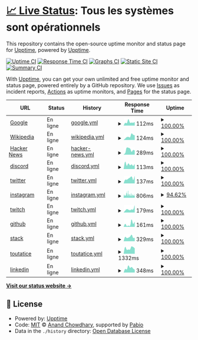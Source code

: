 # [📈 Live Status](https://upptime.github.io/upptime): <!--live status--> **Tous les systèmes sont opérationnels**

This repository contains the open-source uptime monitor and status page for [Upptime](https://upptime.js.org), powered by [Upptime](https://github.com/upptime/upptime).

[![Uptime CI](https://github.com/alphaleadership/status/workflows/Uptime%20CI/badge.svg)](https://github.com/alphaleadership/status/actions?query=workflow%3A%22Uptime+CI%22)
[![Response Time CI](https://github.com/alphaleadership/status/workflows/Response%20Time%20CI/badge.svg)](https://github.com/alphaleadership/status/actions?query=workflow%3A%22Response+Time+CI%22)
[![Graphs CI](https://github.com/alphaleadership/status/workflows/Graphs%20CI/badge.svg)](https://github.com/alphaleadership/status/actions?query=workflow%3A%22Graphs+CI%22)
[![Static Site CI](https://github.com/alphaleadership/status/workflows/Static%20Site%20CI/badge.svg)](https://github.com/alphaleadership/status/actions?query=workflow%3A%22Static+Site+CI%22)
[![Summary CI](https://github.com/alphaleadership/status/workflows/Summary%20CI/badge.svg)](https://github.com/alphaleadership/status/actions?query=workflow%3A%22Summary+CI%22)

With [Upptime](https://upptime.js.org), you can get your own unlimited and free uptime monitor and status page, powered entirely by a GitHub repository. We use [Issues](https://github.com/upptime/upptime/issues) as incident reports, [Actions](https://github.com/alphaleadership/status/actions) as uptime monitors, and [Pages](https://upptime.github.io/upptime) for the status page.

<!--start: status pages-->
<!-- This summary is generated by Upptime (https://github.com/upptime/upptime) -->
<!-- Do not edit this manually, your changes will be overwritten -->
<!-- prettier-ignore -->
| URL | Status | History | Response Time | Uptime |
| --- | ------ | ------- | ------------- | ------ |
| <img alt="" src="https://icons.duckduckgo.com/ip3/www.google.com.ico" height="13"> [Google](https://www.google.com) | En ligne | [google.yml](https://github.com/thomas-iniguez-visioli/status/commits/HEAD/history/google.yml) | <details><summary><img alt="Response time graph" src="./graphs/google/response-time-week.png" height="20"> 112ms</summary><br><a href="https://thomas-iniguez-visioli.github.io/status/history/google"><img alt="Response time 115" src="https://img.shields.io/endpoint?url=https%3A%2F%2Fraw.githubusercontent.com%2Fthomas-iniguez-visioli%2Fstatus%2FHEAD%2Fapi%2Fgoogle%2Fresponse-time.json"></a><br><a href="https://thomas-iniguez-visioli.github.io/status/history/google"><img alt="24-hour response time 117" src="https://img.shields.io/endpoint?url=https%3A%2F%2Fraw.githubusercontent.com%2Fthomas-iniguez-visioli%2Fstatus%2FHEAD%2Fapi%2Fgoogle%2Fresponse-time-day.json"></a><br><a href="https://thomas-iniguez-visioli.github.io/status/history/google"><img alt="7-day response time 112" src="https://img.shields.io/endpoint?url=https%3A%2F%2Fraw.githubusercontent.com%2Fthomas-iniguez-visioli%2Fstatus%2FHEAD%2Fapi%2Fgoogle%2Fresponse-time-week.json"></a><br><a href="https://thomas-iniguez-visioli.github.io/status/history/google"><img alt="30-day response time 135" src="https://img.shields.io/endpoint?url=https%3A%2F%2Fraw.githubusercontent.com%2Fthomas-iniguez-visioli%2Fstatus%2FHEAD%2Fapi%2Fgoogle%2Fresponse-time-month.json"></a><br><a href="https://thomas-iniguez-visioli.github.io/status/history/google"><img alt="1-year response time 115" src="https://img.shields.io/endpoint?url=https%3A%2F%2Fraw.githubusercontent.com%2Fthomas-iniguez-visioli%2Fstatus%2FHEAD%2Fapi%2Fgoogle%2Fresponse-time-year.json"></a></details> | <details><summary><a href="https://thomas-iniguez-visioli.github.io/status/history/google">100.00%</a></summary><a href="https://thomas-iniguez-visioli.github.io/status/history/google"><img alt="All-time uptime 100.00%" src="https://img.shields.io/endpoint?url=https%3A%2F%2Fraw.githubusercontent.com%2Fthomas-iniguez-visioli%2Fstatus%2FHEAD%2Fapi%2Fgoogle%2Fuptime.json"></a><br><a href="https://thomas-iniguez-visioli.github.io/status/history/google"><img alt="24-hour uptime 100.00%" src="https://img.shields.io/endpoint?url=https%3A%2F%2Fraw.githubusercontent.com%2Fthomas-iniguez-visioli%2Fstatus%2FHEAD%2Fapi%2Fgoogle%2Fuptime-day.json"></a><br><a href="https://thomas-iniguez-visioli.github.io/status/history/google"><img alt="7-day uptime 100.00%" src="https://img.shields.io/endpoint?url=https%3A%2F%2Fraw.githubusercontent.com%2Fthomas-iniguez-visioli%2Fstatus%2FHEAD%2Fapi%2Fgoogle%2Fuptime-week.json"></a><br><a href="https://thomas-iniguez-visioli.github.io/status/history/google"><img alt="30-day uptime 100.00%" src="https://img.shields.io/endpoint?url=https%3A%2F%2Fraw.githubusercontent.com%2Fthomas-iniguez-visioli%2Fstatus%2FHEAD%2Fapi%2Fgoogle%2Fuptime-month.json"></a><br><a href="https://thomas-iniguez-visioli.github.io/status/history/google"><img alt="1-year uptime 100.00%" src="https://img.shields.io/endpoint?url=https%3A%2F%2Fraw.githubusercontent.com%2Fthomas-iniguez-visioli%2Fstatus%2FHEAD%2Fapi%2Fgoogle%2Fuptime-year.json"></a></details>
| <img alt="" src="https://icons.duckduckgo.com/ip3/en.wikipedia.org.ico" height="13"> [Wikipedia](https://en.wikipedia.org) | En ligne | [wikipedia.yml](https://github.com/thomas-iniguez-visioli/status/commits/HEAD/history/wikipedia.yml) | <details><summary><img alt="Response time graph" src="./graphs/wikipedia/response-time-week.png" height="20"> 124ms</summary><br><a href="https://thomas-iniguez-visioli.github.io/status/history/wikipedia"><img alt="Response time 189" src="https://img.shields.io/endpoint?url=https%3A%2F%2Fraw.githubusercontent.com%2Fthomas-iniguez-visioli%2Fstatus%2FHEAD%2Fapi%2Fwikipedia%2Fresponse-time.json"></a><br><a href="https://thomas-iniguez-visioli.github.io/status/history/wikipedia"><img alt="24-hour response time 153" src="https://img.shields.io/endpoint?url=https%3A%2F%2Fraw.githubusercontent.com%2Fthomas-iniguez-visioli%2Fstatus%2FHEAD%2Fapi%2Fwikipedia%2Fresponse-time-day.json"></a><br><a href="https://thomas-iniguez-visioli.github.io/status/history/wikipedia"><img alt="7-day response time 124" src="https://img.shields.io/endpoint?url=https%3A%2F%2Fraw.githubusercontent.com%2Fthomas-iniguez-visioli%2Fstatus%2FHEAD%2Fapi%2Fwikipedia%2Fresponse-time-week.json"></a><br><a href="https://thomas-iniguez-visioli.github.io/status/history/wikipedia"><img alt="30-day response time 134" src="https://img.shields.io/endpoint?url=https%3A%2F%2Fraw.githubusercontent.com%2Fthomas-iniguez-visioli%2Fstatus%2FHEAD%2Fapi%2Fwikipedia%2Fresponse-time-month.json"></a><br><a href="https://thomas-iniguez-visioli.github.io/status/history/wikipedia"><img alt="1-year response time 189" src="https://img.shields.io/endpoint?url=https%3A%2F%2Fraw.githubusercontent.com%2Fthomas-iniguez-visioli%2Fstatus%2FHEAD%2Fapi%2Fwikipedia%2Fresponse-time-year.json"></a></details> | <details><summary><a href="https://thomas-iniguez-visioli.github.io/status/history/wikipedia">100.00%</a></summary><a href="https://thomas-iniguez-visioli.github.io/status/history/wikipedia"><img alt="All-time uptime 100.00%" src="https://img.shields.io/endpoint?url=https%3A%2F%2Fraw.githubusercontent.com%2Fthomas-iniguez-visioli%2Fstatus%2FHEAD%2Fapi%2Fwikipedia%2Fuptime.json"></a><br><a href="https://thomas-iniguez-visioli.github.io/status/history/wikipedia"><img alt="24-hour uptime 100.00%" src="https://img.shields.io/endpoint?url=https%3A%2F%2Fraw.githubusercontent.com%2Fthomas-iniguez-visioli%2Fstatus%2FHEAD%2Fapi%2Fwikipedia%2Fuptime-day.json"></a><br><a href="https://thomas-iniguez-visioli.github.io/status/history/wikipedia"><img alt="7-day uptime 100.00%" src="https://img.shields.io/endpoint?url=https%3A%2F%2Fraw.githubusercontent.com%2Fthomas-iniguez-visioli%2Fstatus%2FHEAD%2Fapi%2Fwikipedia%2Fuptime-week.json"></a><br><a href="https://thomas-iniguez-visioli.github.io/status/history/wikipedia"><img alt="30-day uptime 100.00%" src="https://img.shields.io/endpoint?url=https%3A%2F%2Fraw.githubusercontent.com%2Fthomas-iniguez-visioli%2Fstatus%2FHEAD%2Fapi%2Fwikipedia%2Fuptime-month.json"></a><br><a href="https://thomas-iniguez-visioli.github.io/status/history/wikipedia"><img alt="1-year uptime 100.00%" src="https://img.shields.io/endpoint?url=https%3A%2F%2Fraw.githubusercontent.com%2Fthomas-iniguez-visioli%2Fstatus%2FHEAD%2Fapi%2Fwikipedia%2Fuptime-year.json"></a></details>
| <img alt="" src="https://icons.duckduckgo.com/ip3/news.ycombinator.com.ico" height="13"> [Hacker News](https://news.ycombinator.com) | En ligne | [hacker-news.yml](https://github.com/thomas-iniguez-visioli/status/commits/HEAD/history/hacker-news.yml) | <details><summary><img alt="Response time graph" src="./graphs/hacker-news/response-time-week.png" height="20"> 289ms</summary><br><a href="https://thomas-iniguez-visioli.github.io/status/history/hacker-news"><img alt="Response time 303" src="https://img.shields.io/endpoint?url=https%3A%2F%2Fraw.githubusercontent.com%2Fthomas-iniguez-visioli%2Fstatus%2FHEAD%2Fapi%2Fhacker-news%2Fresponse-time.json"></a><br><a href="https://thomas-iniguez-visioli.github.io/status/history/hacker-news"><img alt="24-hour response time 255" src="https://img.shields.io/endpoint?url=https%3A%2F%2Fraw.githubusercontent.com%2Fthomas-iniguez-visioli%2Fstatus%2FHEAD%2Fapi%2Fhacker-news%2Fresponse-time-day.json"></a><br><a href="https://thomas-iniguez-visioli.github.io/status/history/hacker-news"><img alt="7-day response time 289" src="https://img.shields.io/endpoint?url=https%3A%2F%2Fraw.githubusercontent.com%2Fthomas-iniguez-visioli%2Fstatus%2FHEAD%2Fapi%2Fhacker-news%2Fresponse-time-week.json"></a><br><a href="https://thomas-iniguez-visioli.github.io/status/history/hacker-news"><img alt="30-day response time 309" src="https://img.shields.io/endpoint?url=https%3A%2F%2Fraw.githubusercontent.com%2Fthomas-iniguez-visioli%2Fstatus%2FHEAD%2Fapi%2Fhacker-news%2Fresponse-time-month.json"></a><br><a href="https://thomas-iniguez-visioli.github.io/status/history/hacker-news"><img alt="1-year response time 303" src="https://img.shields.io/endpoint?url=https%3A%2F%2Fraw.githubusercontent.com%2Fthomas-iniguez-visioli%2Fstatus%2FHEAD%2Fapi%2Fhacker-news%2Fresponse-time-year.json"></a></details> | <details><summary><a href="https://thomas-iniguez-visioli.github.io/status/history/hacker-news">100.00%</a></summary><a href="https://thomas-iniguez-visioli.github.io/status/history/hacker-news"><img alt="All-time uptime 100.00%" src="https://img.shields.io/endpoint?url=https%3A%2F%2Fraw.githubusercontent.com%2Fthomas-iniguez-visioli%2Fstatus%2FHEAD%2Fapi%2Fhacker-news%2Fuptime.json"></a><br><a href="https://thomas-iniguez-visioli.github.io/status/history/hacker-news"><img alt="24-hour uptime 100.00%" src="https://img.shields.io/endpoint?url=https%3A%2F%2Fraw.githubusercontent.com%2Fthomas-iniguez-visioli%2Fstatus%2FHEAD%2Fapi%2Fhacker-news%2Fuptime-day.json"></a><br><a href="https://thomas-iniguez-visioli.github.io/status/history/hacker-news"><img alt="7-day uptime 100.00%" src="https://img.shields.io/endpoint?url=https%3A%2F%2Fraw.githubusercontent.com%2Fthomas-iniguez-visioli%2Fstatus%2FHEAD%2Fapi%2Fhacker-news%2Fuptime-week.json"></a><br><a href="https://thomas-iniguez-visioli.github.io/status/history/hacker-news"><img alt="30-day uptime 100.00%" src="https://img.shields.io/endpoint?url=https%3A%2F%2Fraw.githubusercontent.com%2Fthomas-iniguez-visioli%2Fstatus%2FHEAD%2Fapi%2Fhacker-news%2Fuptime-month.json"></a><br><a href="https://thomas-iniguez-visioli.github.io/status/history/hacker-news"><img alt="1-year uptime 100.00%" src="https://img.shields.io/endpoint?url=https%3A%2F%2Fraw.githubusercontent.com%2Fthomas-iniguez-visioli%2Fstatus%2FHEAD%2Fapi%2Fhacker-news%2Fuptime-year.json"></a></details>
| <img alt="" src="https://icons.duckduckgo.com/ip3/discord.com.ico" height="13"> [discord](https://discord.com) | En ligne | [discord.yml](https://github.com/thomas-iniguez-visioli/status/commits/HEAD/history/discord.yml) | <details><summary><img alt="Response time graph" src="./graphs/discord/response-time-week.png" height="20"> 113ms</summary><br><a href="https://thomas-iniguez-visioli.github.io/status/history/discord"><img alt="Response time 109" src="https://img.shields.io/endpoint?url=https%3A%2F%2Fraw.githubusercontent.com%2Fthomas-iniguez-visioli%2Fstatus%2FHEAD%2Fapi%2Fdiscord%2Fresponse-time.json"></a><br><a href="https://thomas-iniguez-visioli.github.io/status/history/discord"><img alt="24-hour response time 121" src="https://img.shields.io/endpoint?url=https%3A%2F%2Fraw.githubusercontent.com%2Fthomas-iniguez-visioli%2Fstatus%2FHEAD%2Fapi%2Fdiscord%2Fresponse-time-day.json"></a><br><a href="https://thomas-iniguez-visioli.github.io/status/history/discord"><img alt="7-day response time 113" src="https://img.shields.io/endpoint?url=https%3A%2F%2Fraw.githubusercontent.com%2Fthomas-iniguez-visioli%2Fstatus%2FHEAD%2Fapi%2Fdiscord%2Fresponse-time-week.json"></a><br><a href="https://thomas-iniguez-visioli.github.io/status/history/discord"><img alt="30-day response time 106" src="https://img.shields.io/endpoint?url=https%3A%2F%2Fraw.githubusercontent.com%2Fthomas-iniguez-visioli%2Fstatus%2FHEAD%2Fapi%2Fdiscord%2Fresponse-time-month.json"></a><br><a href="https://thomas-iniguez-visioli.github.io/status/history/discord"><img alt="1-year response time 109" src="https://img.shields.io/endpoint?url=https%3A%2F%2Fraw.githubusercontent.com%2Fthomas-iniguez-visioli%2Fstatus%2FHEAD%2Fapi%2Fdiscord%2Fresponse-time-year.json"></a></details> | <details><summary><a href="https://thomas-iniguez-visioli.github.io/status/history/discord">100.00%</a></summary><a href="https://thomas-iniguez-visioli.github.io/status/history/discord"><img alt="All-time uptime 99.97%" src="https://img.shields.io/endpoint?url=https%3A%2F%2Fraw.githubusercontent.com%2Fthomas-iniguez-visioli%2Fstatus%2FHEAD%2Fapi%2Fdiscord%2Fuptime.json"></a><br><a href="https://thomas-iniguez-visioli.github.io/status/history/discord"><img alt="24-hour uptime 100.00%" src="https://img.shields.io/endpoint?url=https%3A%2F%2Fraw.githubusercontent.com%2Fthomas-iniguez-visioli%2Fstatus%2FHEAD%2Fapi%2Fdiscord%2Fuptime-day.json"></a><br><a href="https://thomas-iniguez-visioli.github.io/status/history/discord"><img alt="7-day uptime 100.00%" src="https://img.shields.io/endpoint?url=https%3A%2F%2Fraw.githubusercontent.com%2Fthomas-iniguez-visioli%2Fstatus%2FHEAD%2Fapi%2Fdiscord%2Fuptime-week.json"></a><br><a href="https://thomas-iniguez-visioli.github.io/status/history/discord"><img alt="30-day uptime 99.95%" src="https://img.shields.io/endpoint?url=https%3A%2F%2Fraw.githubusercontent.com%2Fthomas-iniguez-visioli%2Fstatus%2FHEAD%2Fapi%2Fdiscord%2Fuptime-month.json"></a><br><a href="https://thomas-iniguez-visioli.github.io/status/history/discord"><img alt="1-year uptime 99.97%" src="https://img.shields.io/endpoint?url=https%3A%2F%2Fraw.githubusercontent.com%2Fthomas-iniguez-visioli%2Fstatus%2FHEAD%2Fapi%2Fdiscord%2Fuptime-year.json"></a></details>
| <img alt="" src="https://icons.duckduckgo.com/ip3/x.com.ico" height="13"> [twitter](https://x.com) | En ligne | [twitter.yml](https://github.com/thomas-iniguez-visioli/status/commits/HEAD/history/twitter.yml) | <details><summary><img alt="Response time graph" src="./graphs/twitter/response-time-week.png" height="20"> 137ms</summary><br><a href="https://thomas-iniguez-visioli.github.io/status/history/twitter"><img alt="Response time 304" src="https://img.shields.io/endpoint?url=https%3A%2F%2Fraw.githubusercontent.com%2Fthomas-iniguez-visioli%2Fstatus%2FHEAD%2Fapi%2Ftwitter%2Fresponse-time.json"></a><br><a href="https://thomas-iniguez-visioli.github.io/status/history/twitter"><img alt="24-hour response time 200" src="https://img.shields.io/endpoint?url=https%3A%2F%2Fraw.githubusercontent.com%2Fthomas-iniguez-visioli%2Fstatus%2FHEAD%2Fapi%2Ftwitter%2Fresponse-time-day.json"></a><br><a href="https://thomas-iniguez-visioli.github.io/status/history/twitter"><img alt="7-day response time 137" src="https://img.shields.io/endpoint?url=https%3A%2F%2Fraw.githubusercontent.com%2Fthomas-iniguez-visioli%2Fstatus%2FHEAD%2Fapi%2Ftwitter%2Fresponse-time-week.json"></a><br><a href="https://thomas-iniguez-visioli.github.io/status/history/twitter"><img alt="30-day response time 382" src="https://img.shields.io/endpoint?url=https%3A%2F%2Fraw.githubusercontent.com%2Fthomas-iniguez-visioli%2Fstatus%2FHEAD%2Fapi%2Ftwitter%2Fresponse-time-month.json"></a><br><a href="https://thomas-iniguez-visioli.github.io/status/history/twitter"><img alt="1-year response time 304" src="https://img.shields.io/endpoint?url=https%3A%2F%2Fraw.githubusercontent.com%2Fthomas-iniguez-visioli%2Fstatus%2FHEAD%2Fapi%2Ftwitter%2Fresponse-time-year.json"></a></details> | <details><summary><a href="https://thomas-iniguez-visioli.github.io/status/history/twitter">100.00%</a></summary><a href="https://thomas-iniguez-visioli.github.io/status/history/twitter"><img alt="All-time uptime 99.84%" src="https://img.shields.io/endpoint?url=https%3A%2F%2Fraw.githubusercontent.com%2Fthomas-iniguez-visioli%2Fstatus%2FHEAD%2Fapi%2Ftwitter%2Fuptime.json"></a><br><a href="https://thomas-iniguez-visioli.github.io/status/history/twitter"><img alt="24-hour uptime 100.00%" src="https://img.shields.io/endpoint?url=https%3A%2F%2Fraw.githubusercontent.com%2Fthomas-iniguez-visioli%2Fstatus%2FHEAD%2Fapi%2Ftwitter%2Fuptime-day.json"></a><br><a href="https://thomas-iniguez-visioli.github.io/status/history/twitter"><img alt="7-day uptime 100.00%" src="https://img.shields.io/endpoint?url=https%3A%2F%2Fraw.githubusercontent.com%2Fthomas-iniguez-visioli%2Fstatus%2FHEAD%2Fapi%2Ftwitter%2Fuptime-week.json"></a><br><a href="https://thomas-iniguez-visioli.github.io/status/history/twitter"><img alt="30-day uptime 99.75%" src="https://img.shields.io/endpoint?url=https%3A%2F%2Fraw.githubusercontent.com%2Fthomas-iniguez-visioli%2Fstatus%2FHEAD%2Fapi%2Ftwitter%2Fuptime-month.json"></a><br><a href="https://thomas-iniguez-visioli.github.io/status/history/twitter"><img alt="1-year uptime 99.84%" src="https://img.shields.io/endpoint?url=https%3A%2F%2Fraw.githubusercontent.com%2Fthomas-iniguez-visioli%2Fstatus%2FHEAD%2Fapi%2Ftwitter%2Fuptime-year.json"></a></details>
| <img alt="" src="https://icons.duckduckgo.com/ip3/instagram.com.ico" height="13"> [instagram](https://instagram.com) | En ligne | [instagram.yml](https://github.com/thomas-iniguez-visioli/status/commits/HEAD/history/instagram.yml) | <details><summary><img alt="Response time graph" src="./graphs/instagram/response-time-week.png" height="20"> 806ms</summary><br><a href="https://thomas-iniguez-visioli.github.io/status/history/instagram"><img alt="Response time 864" src="https://img.shields.io/endpoint?url=https%3A%2F%2Fraw.githubusercontent.com%2Fthomas-iniguez-visioli%2Fstatus%2FHEAD%2Fapi%2Finstagram%2Fresponse-time.json"></a><br><a href="https://thomas-iniguez-visioli.github.io/status/history/instagram"><img alt="24-hour response time 658" src="https://img.shields.io/endpoint?url=https%3A%2F%2Fraw.githubusercontent.com%2Fthomas-iniguez-visioli%2Fstatus%2FHEAD%2Fapi%2Finstagram%2Fresponse-time-day.json"></a><br><a href="https://thomas-iniguez-visioli.github.io/status/history/instagram"><img alt="7-day response time 806" src="https://img.shields.io/endpoint?url=https%3A%2F%2Fraw.githubusercontent.com%2Fthomas-iniguez-visioli%2Fstatus%2FHEAD%2Fapi%2Finstagram%2Fresponse-time-week.json"></a><br><a href="https://thomas-iniguez-visioli.github.io/status/history/instagram"><img alt="30-day response time 879" src="https://img.shields.io/endpoint?url=https%3A%2F%2Fraw.githubusercontent.com%2Fthomas-iniguez-visioli%2Fstatus%2FHEAD%2Fapi%2Finstagram%2Fresponse-time-month.json"></a><br><a href="https://thomas-iniguez-visioli.github.io/status/history/instagram"><img alt="1-year response time 864" src="https://img.shields.io/endpoint?url=https%3A%2F%2Fraw.githubusercontent.com%2Fthomas-iniguez-visioli%2Fstatus%2FHEAD%2Fapi%2Finstagram%2Fresponse-time-year.json"></a></details> | <details><summary><a href="https://thomas-iniguez-visioli.github.io/status/history/instagram">94.62%</a></summary><a href="https://thomas-iniguez-visioli.github.io/status/history/instagram"><img alt="All-time uptime 98.20%" src="https://img.shields.io/endpoint?url=https%3A%2F%2Fraw.githubusercontent.com%2Fthomas-iniguez-visioli%2Fstatus%2FHEAD%2Fapi%2Finstagram%2Fuptime.json"></a><br><a href="https://thomas-iniguez-visioli.github.io/status/history/instagram"><img alt="24-hour uptime 94.66%" src="https://img.shields.io/endpoint?url=https%3A%2F%2Fraw.githubusercontent.com%2Fthomas-iniguez-visioli%2Fstatus%2FHEAD%2Fapi%2Finstagram%2Fuptime-day.json"></a><br><a href="https://thomas-iniguez-visioli.github.io/status/history/instagram"><img alt="7-day uptime 94.62%" src="https://img.shields.io/endpoint?url=https%3A%2F%2Fraw.githubusercontent.com%2Fthomas-iniguez-visioli%2Fstatus%2FHEAD%2Fapi%2Finstagram%2Fuptime-week.json"></a><br><a href="https://thomas-iniguez-visioli.github.io/status/history/instagram"><img alt="30-day uptime 97.43%" src="https://img.shields.io/endpoint?url=https%3A%2F%2Fraw.githubusercontent.com%2Fthomas-iniguez-visioli%2Fstatus%2FHEAD%2Fapi%2Finstagram%2Fuptime-month.json"></a><br><a href="https://thomas-iniguez-visioli.github.io/status/history/instagram"><img alt="1-year uptime 98.20%" src="https://img.shields.io/endpoint?url=https%3A%2F%2Fraw.githubusercontent.com%2Fthomas-iniguez-visioli%2Fstatus%2FHEAD%2Fapi%2Finstagram%2Fuptime-year.json"></a></details>
| <img alt="" src="https://icons.duckduckgo.com/ip3/twitch.tv.ico" height="13"> [twitch](https://twitch.tv) | En ligne | [twitch.yml](https://github.com/thomas-iniguez-visioli/status/commits/HEAD/history/twitch.yml) | <details><summary><img alt="Response time graph" src="./graphs/twitch/response-time-week.png" height="20"> 179ms</summary><br><a href="https://thomas-iniguez-visioli.github.io/status/history/twitch"><img alt="Response time 150" src="https://img.shields.io/endpoint?url=https%3A%2F%2Fraw.githubusercontent.com%2Fthomas-iniguez-visioli%2Fstatus%2FHEAD%2Fapi%2Ftwitch%2Fresponse-time.json"></a><br><a href="https://thomas-iniguez-visioli.github.io/status/history/twitch"><img alt="24-hour response time 391" src="https://img.shields.io/endpoint?url=https%3A%2F%2Fraw.githubusercontent.com%2Fthomas-iniguez-visioli%2Fstatus%2FHEAD%2Fapi%2Ftwitch%2Fresponse-time-day.json"></a><br><a href="https://thomas-iniguez-visioli.github.io/status/history/twitch"><img alt="7-day response time 179" src="https://img.shields.io/endpoint?url=https%3A%2F%2Fraw.githubusercontent.com%2Fthomas-iniguez-visioli%2Fstatus%2FHEAD%2Fapi%2Ftwitch%2Fresponse-time-week.json"></a><br><a href="https://thomas-iniguez-visioli.github.io/status/history/twitch"><img alt="30-day response time 146" src="https://img.shields.io/endpoint?url=https%3A%2F%2Fraw.githubusercontent.com%2Fthomas-iniguez-visioli%2Fstatus%2FHEAD%2Fapi%2Ftwitch%2Fresponse-time-month.json"></a><br><a href="https://thomas-iniguez-visioli.github.io/status/history/twitch"><img alt="1-year response time 150" src="https://img.shields.io/endpoint?url=https%3A%2F%2Fraw.githubusercontent.com%2Fthomas-iniguez-visioli%2Fstatus%2FHEAD%2Fapi%2Ftwitch%2Fresponse-time-year.json"></a></details> | <details><summary><a href="https://thomas-iniguez-visioli.github.io/status/history/twitch">100.00%</a></summary><a href="https://thomas-iniguez-visioli.github.io/status/history/twitch"><img alt="All-time uptime 100.00%" src="https://img.shields.io/endpoint?url=https%3A%2F%2Fraw.githubusercontent.com%2Fthomas-iniguez-visioli%2Fstatus%2FHEAD%2Fapi%2Ftwitch%2Fuptime.json"></a><br><a href="https://thomas-iniguez-visioli.github.io/status/history/twitch"><img alt="24-hour uptime 100.00%" src="https://img.shields.io/endpoint?url=https%3A%2F%2Fraw.githubusercontent.com%2Fthomas-iniguez-visioli%2Fstatus%2FHEAD%2Fapi%2Ftwitch%2Fuptime-day.json"></a><br><a href="https://thomas-iniguez-visioli.github.io/status/history/twitch"><img alt="7-day uptime 100.00%" src="https://img.shields.io/endpoint?url=https%3A%2F%2Fraw.githubusercontent.com%2Fthomas-iniguez-visioli%2Fstatus%2FHEAD%2Fapi%2Ftwitch%2Fuptime-week.json"></a><br><a href="https://thomas-iniguez-visioli.github.io/status/history/twitch"><img alt="30-day uptime 100.00%" src="https://img.shields.io/endpoint?url=https%3A%2F%2Fraw.githubusercontent.com%2Fthomas-iniguez-visioli%2Fstatus%2FHEAD%2Fapi%2Ftwitch%2Fuptime-month.json"></a><br><a href="https://thomas-iniguez-visioli.github.io/status/history/twitch"><img alt="1-year uptime 100.00%" src="https://img.shields.io/endpoint?url=https%3A%2F%2Fraw.githubusercontent.com%2Fthomas-iniguez-visioli%2Fstatus%2FHEAD%2Fapi%2Ftwitch%2Fuptime-year.json"></a></details>
| <img alt="" src="https://icons.duckduckgo.com/ip3/github.com.ico" height="13"> [github](https://github.com) | En ligne | [github.yml](https://github.com/thomas-iniguez-visioli/status/commits/HEAD/history/github.yml) | <details><summary><img alt="Response time graph" src="./graphs/github/response-time-week.png" height="20"> 161ms</summary><br><a href="https://thomas-iniguez-visioli.github.io/status/history/github"><img alt="Response time 125" src="https://img.shields.io/endpoint?url=https%3A%2F%2Fraw.githubusercontent.com%2Fthomas-iniguez-visioli%2Fstatus%2FHEAD%2Fapi%2Fgithub%2Fresponse-time.json"></a><br><a href="https://thomas-iniguez-visioli.github.io/status/history/github"><img alt="24-hour response time 276" src="https://img.shields.io/endpoint?url=https%3A%2F%2Fraw.githubusercontent.com%2Fthomas-iniguez-visioli%2Fstatus%2FHEAD%2Fapi%2Fgithub%2Fresponse-time-day.json"></a><br><a href="https://thomas-iniguez-visioli.github.io/status/history/github"><img alt="7-day response time 161" src="https://img.shields.io/endpoint?url=https%3A%2F%2Fraw.githubusercontent.com%2Fthomas-iniguez-visioli%2Fstatus%2FHEAD%2Fapi%2Fgithub%2Fresponse-time-week.json"></a><br><a href="https://thomas-iniguez-visioli.github.io/status/history/github"><img alt="30-day response time 129" src="https://img.shields.io/endpoint?url=https%3A%2F%2Fraw.githubusercontent.com%2Fthomas-iniguez-visioli%2Fstatus%2FHEAD%2Fapi%2Fgithub%2Fresponse-time-month.json"></a><br><a href="https://thomas-iniguez-visioli.github.io/status/history/github"><img alt="1-year response time 125" src="https://img.shields.io/endpoint?url=https%3A%2F%2Fraw.githubusercontent.com%2Fthomas-iniguez-visioli%2Fstatus%2FHEAD%2Fapi%2Fgithub%2Fresponse-time-year.json"></a></details> | <details><summary><a href="https://thomas-iniguez-visioli.github.io/status/history/github">100.00%</a></summary><a href="https://thomas-iniguez-visioli.github.io/status/history/github"><img alt="All-time uptime 99.96%" src="https://img.shields.io/endpoint?url=https%3A%2F%2Fraw.githubusercontent.com%2Fthomas-iniguez-visioli%2Fstatus%2FHEAD%2Fapi%2Fgithub%2Fuptime.json"></a><br><a href="https://thomas-iniguez-visioli.github.io/status/history/github"><img alt="24-hour uptime 100.00%" src="https://img.shields.io/endpoint?url=https%3A%2F%2Fraw.githubusercontent.com%2Fthomas-iniguez-visioli%2Fstatus%2FHEAD%2Fapi%2Fgithub%2Fuptime-day.json"></a><br><a href="https://thomas-iniguez-visioli.github.io/status/history/github"><img alt="7-day uptime 100.00%" src="https://img.shields.io/endpoint?url=https%3A%2F%2Fraw.githubusercontent.com%2Fthomas-iniguez-visioli%2Fstatus%2FHEAD%2Fapi%2Fgithub%2Fuptime-week.json"></a><br><a href="https://thomas-iniguez-visioli.github.io/status/history/github"><img alt="30-day uptime 100.00%" src="https://img.shields.io/endpoint?url=https%3A%2F%2Fraw.githubusercontent.com%2Fthomas-iniguez-visioli%2Fstatus%2FHEAD%2Fapi%2Fgithub%2Fuptime-month.json"></a><br><a href="https://thomas-iniguez-visioli.github.io/status/history/github"><img alt="1-year uptime 99.96%" src="https://img.shields.io/endpoint?url=https%3A%2F%2Fraw.githubusercontent.com%2Fthomas-iniguez-visioli%2Fstatus%2FHEAD%2Fapi%2Fgithub%2Fuptime-year.json"></a></details>
| <img alt="" src="https://icons.duckduckgo.com/ip3/stackoverflow.com.ico" height="13"> [stack](https://stackoverflow.com) | En ligne | [stack.yml](https://github.com/thomas-iniguez-visioli/status/commits/HEAD/history/stack.yml) | <details><summary><img alt="Response time graph" src="./graphs/stack/response-time-week.png" height="20"> 329ms</summary><br><a href="https://thomas-iniguez-visioli.github.io/status/history/stack"><img alt="Response time 269" src="https://img.shields.io/endpoint?url=https%3A%2F%2Fraw.githubusercontent.com%2Fthomas-iniguez-visioli%2Fstatus%2FHEAD%2Fapi%2Fstack%2Fresponse-time.json"></a><br><a href="https://thomas-iniguez-visioli.github.io/status/history/stack"><img alt="24-hour response time 269" src="https://img.shields.io/endpoint?url=https%3A%2F%2Fraw.githubusercontent.com%2Fthomas-iniguez-visioli%2Fstatus%2FHEAD%2Fapi%2Fstack%2Fresponse-time-day.json"></a><br><a href="https://thomas-iniguez-visioli.github.io/status/history/stack"><img alt="7-day response time 329" src="https://img.shields.io/endpoint?url=https%3A%2F%2Fraw.githubusercontent.com%2Fthomas-iniguez-visioli%2Fstatus%2FHEAD%2Fapi%2Fstack%2Fresponse-time-week.json"></a><br><a href="https://thomas-iniguez-visioli.github.io/status/history/stack"><img alt="30-day response time 270" src="https://img.shields.io/endpoint?url=https%3A%2F%2Fraw.githubusercontent.com%2Fthomas-iniguez-visioli%2Fstatus%2FHEAD%2Fapi%2Fstack%2Fresponse-time-month.json"></a><br><a href="https://thomas-iniguez-visioli.github.io/status/history/stack"><img alt="1-year response time 269" src="https://img.shields.io/endpoint?url=https%3A%2F%2Fraw.githubusercontent.com%2Fthomas-iniguez-visioli%2Fstatus%2FHEAD%2Fapi%2Fstack%2Fresponse-time-year.json"></a></details> | <details><summary><a href="https://thomas-iniguez-visioli.github.io/status/history/stack">100.00%</a></summary><a href="https://thomas-iniguez-visioli.github.io/status/history/stack"><img alt="All-time uptime 100.00%" src="https://img.shields.io/endpoint?url=https%3A%2F%2Fraw.githubusercontent.com%2Fthomas-iniguez-visioli%2Fstatus%2FHEAD%2Fapi%2Fstack%2Fuptime.json"></a><br><a href="https://thomas-iniguez-visioli.github.io/status/history/stack"><img alt="24-hour uptime 100.00%" src="https://img.shields.io/endpoint?url=https%3A%2F%2Fraw.githubusercontent.com%2Fthomas-iniguez-visioli%2Fstatus%2FHEAD%2Fapi%2Fstack%2Fuptime-day.json"></a><br><a href="https://thomas-iniguez-visioli.github.io/status/history/stack"><img alt="7-day uptime 100.00%" src="https://img.shields.io/endpoint?url=https%3A%2F%2Fraw.githubusercontent.com%2Fthomas-iniguez-visioli%2Fstatus%2FHEAD%2Fapi%2Fstack%2Fuptime-week.json"></a><br><a href="https://thomas-iniguez-visioli.github.io/status/history/stack"><img alt="30-day uptime 100.00%" src="https://img.shields.io/endpoint?url=https%3A%2F%2Fraw.githubusercontent.com%2Fthomas-iniguez-visioli%2Fstatus%2FHEAD%2Fapi%2Fstack%2Fuptime-month.json"></a><br><a href="https://thomas-iniguez-visioli.github.io/status/history/stack"><img alt="1-year uptime 100.00%" src="https://img.shields.io/endpoint?url=https%3A%2F%2Fraw.githubusercontent.com%2Fthomas-iniguez-visioli%2Fstatus%2FHEAD%2Fapi%2Fstack%2Fuptime-year.json"></a></details>
| <img alt="" src="https://icons.duckduckgo.com/ip3/www.toutatice.fr.ico" height="13"> [toutatice](https://www.toutatice.fr) | En ligne | [toutatice.yml](https://github.com/thomas-iniguez-visioli/status/commits/HEAD/history/toutatice.yml) | <details><summary><img alt="Response time graph" src="./graphs/toutatice/response-time-week.png" height="20"> 1332ms</summary><br><a href="https://thomas-iniguez-visioli.github.io/status/history/toutatice"><img alt="Response time 1346" src="https://img.shields.io/endpoint?url=https%3A%2F%2Fraw.githubusercontent.com%2Fthomas-iniguez-visioli%2Fstatus%2FHEAD%2Fapi%2Ftoutatice%2Fresponse-time.json"></a><br><a href="https://thomas-iniguez-visioli.github.io/status/history/toutatice"><img alt="24-hour response time 1316" src="https://img.shields.io/endpoint?url=https%3A%2F%2Fraw.githubusercontent.com%2Fthomas-iniguez-visioli%2Fstatus%2FHEAD%2Fapi%2Ftoutatice%2Fresponse-time-day.json"></a><br><a href="https://thomas-iniguez-visioli.github.io/status/history/toutatice"><img alt="7-day response time 1332" src="https://img.shields.io/endpoint?url=https%3A%2F%2Fraw.githubusercontent.com%2Fthomas-iniguez-visioli%2Fstatus%2FHEAD%2Fapi%2Ftoutatice%2Fresponse-time-week.json"></a><br><a href="https://thomas-iniguez-visioli.github.io/status/history/toutatice"><img alt="30-day response time 1237" src="https://img.shields.io/endpoint?url=https%3A%2F%2Fraw.githubusercontent.com%2Fthomas-iniguez-visioli%2Fstatus%2FHEAD%2Fapi%2Ftoutatice%2Fresponse-time-month.json"></a><br><a href="https://thomas-iniguez-visioli.github.io/status/history/toutatice"><img alt="1-year response time 1346" src="https://img.shields.io/endpoint?url=https%3A%2F%2Fraw.githubusercontent.com%2Fthomas-iniguez-visioli%2Fstatus%2FHEAD%2Fapi%2Ftoutatice%2Fresponse-time-year.json"></a></details> | <details><summary><a href="https://thomas-iniguez-visioli.github.io/status/history/toutatice">100.00%</a></summary><a href="https://thomas-iniguez-visioli.github.io/status/history/toutatice"><img alt="All-time uptime 100.00%" src="https://img.shields.io/endpoint?url=https%3A%2F%2Fraw.githubusercontent.com%2Fthomas-iniguez-visioli%2Fstatus%2FHEAD%2Fapi%2Ftoutatice%2Fuptime.json"></a><br><a href="https://thomas-iniguez-visioli.github.io/status/history/toutatice"><img alt="24-hour uptime 100.00%" src="https://img.shields.io/endpoint?url=https%3A%2F%2Fraw.githubusercontent.com%2Fthomas-iniguez-visioli%2Fstatus%2FHEAD%2Fapi%2Ftoutatice%2Fuptime-day.json"></a><br><a href="https://thomas-iniguez-visioli.github.io/status/history/toutatice"><img alt="7-day uptime 100.00%" src="https://img.shields.io/endpoint?url=https%3A%2F%2Fraw.githubusercontent.com%2Fthomas-iniguez-visioli%2Fstatus%2FHEAD%2Fapi%2Ftoutatice%2Fuptime-week.json"></a><br><a href="https://thomas-iniguez-visioli.github.io/status/history/toutatice"><img alt="30-day uptime 100.00%" src="https://img.shields.io/endpoint?url=https%3A%2F%2Fraw.githubusercontent.com%2Fthomas-iniguez-visioli%2Fstatus%2FHEAD%2Fapi%2Ftoutatice%2Fuptime-month.json"></a><br><a href="https://thomas-iniguez-visioli.github.io/status/history/toutatice"><img alt="1-year uptime 100.00%" src="https://img.shields.io/endpoint?url=https%3A%2F%2Fraw.githubusercontent.com%2Fthomas-iniguez-visioli%2Fstatus%2FHEAD%2Fapi%2Ftoutatice%2Fuptime-year.json"></a></details>
| <img alt="" src="https://icons.duckduckgo.com/ip3/www.linkedin.com.ico" height="13"> [linkedin](https://www.linkedin.com) | En ligne | [linkedin.yml](https://github.com/thomas-iniguez-visioli/status/commits/HEAD/history/linkedin.yml) | <details><summary><img alt="Response time graph" src="./graphs/linkedin/response-time-week.png" height="20"> 348ms</summary><br><a href="https://thomas-iniguez-visioli.github.io/status/history/linkedin"><img alt="Response time 297" src="https://img.shields.io/endpoint?url=https%3A%2F%2Fraw.githubusercontent.com%2Fthomas-iniguez-visioli%2Fstatus%2FHEAD%2Fapi%2Flinkedin%2Fresponse-time.json"></a><br><a href="https://thomas-iniguez-visioli.github.io/status/history/linkedin"><img alt="24-hour response time 219" src="https://img.shields.io/endpoint?url=https%3A%2F%2Fraw.githubusercontent.com%2Fthomas-iniguez-visioli%2Fstatus%2FHEAD%2Fapi%2Flinkedin%2Fresponse-time-day.json"></a><br><a href="https://thomas-iniguez-visioli.github.io/status/history/linkedin"><img alt="7-day response time 348" src="https://img.shields.io/endpoint?url=https%3A%2F%2Fraw.githubusercontent.com%2Fthomas-iniguez-visioli%2Fstatus%2FHEAD%2Fapi%2Flinkedin%2Fresponse-time-week.json"></a><br><a href="https://thomas-iniguez-visioli.github.io/status/history/linkedin"><img alt="30-day response time 310" src="https://img.shields.io/endpoint?url=https%3A%2F%2Fraw.githubusercontent.com%2Fthomas-iniguez-visioli%2Fstatus%2FHEAD%2Fapi%2Flinkedin%2Fresponse-time-month.json"></a><br><a href="https://thomas-iniguez-visioli.github.io/status/history/linkedin"><img alt="1-year response time 297" src="https://img.shields.io/endpoint?url=https%3A%2F%2Fraw.githubusercontent.com%2Fthomas-iniguez-visioli%2Fstatus%2FHEAD%2Fapi%2Flinkedin%2Fresponse-time-year.json"></a></details> | <details><summary><a href="https://thomas-iniguez-visioli.github.io/status/history/linkedin">100.00%</a></summary><a href="https://thomas-iniguez-visioli.github.io/status/history/linkedin"><img alt="All-time uptime 100.00%" src="https://img.shields.io/endpoint?url=https%3A%2F%2Fraw.githubusercontent.com%2Fthomas-iniguez-visioli%2Fstatus%2FHEAD%2Fapi%2Flinkedin%2Fuptime.json"></a><br><a href="https://thomas-iniguez-visioli.github.io/status/history/linkedin"><img alt="24-hour uptime 100.00%" src="https://img.shields.io/endpoint?url=https%3A%2F%2Fraw.githubusercontent.com%2Fthomas-iniguez-visioli%2Fstatus%2FHEAD%2Fapi%2Flinkedin%2Fuptime-day.json"></a><br><a href="https://thomas-iniguez-visioli.github.io/status/history/linkedin"><img alt="7-day uptime 100.00%" src="https://img.shields.io/endpoint?url=https%3A%2F%2Fraw.githubusercontent.com%2Fthomas-iniguez-visioli%2Fstatus%2FHEAD%2Fapi%2Flinkedin%2Fuptime-week.json"></a><br><a href="https://thomas-iniguez-visioli.github.io/status/history/linkedin"><img alt="30-day uptime 100.00%" src="https://img.shields.io/endpoint?url=https%3A%2F%2Fraw.githubusercontent.com%2Fthomas-iniguez-visioli%2Fstatus%2FHEAD%2Fapi%2Flinkedin%2Fuptime-month.json"></a><br><a href="https://thomas-iniguez-visioli.github.io/status/history/linkedin"><img alt="1-year uptime 100.00%" src="https://img.shields.io/endpoint?url=https%3A%2F%2Fraw.githubusercontent.com%2Fthomas-iniguez-visioli%2Fstatus%2FHEAD%2Fapi%2Flinkedin%2Fuptime-year.json"></a></details>

<!--end: status pages-->

[**Visit our status website →**](https://upptime.github.io/upptime)

## 📄 License

- Powered by: [Upptime](https://github.com/upptime/upptime)
- Code: [MIT](./LICENSE) © [Anand Chowdhary](https://anandchowdhary.com), supported by [Pabio](https://pabio.com)
- Data in the `./history` directory: [Open Database License](https://opendatacommons.org/licenses/odbl/1-0/)

